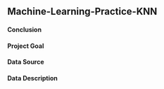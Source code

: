 ## Machine-Learning-Practice-KNN

#### Conclusion



#### Project Goal



#### Data Source

 
  
#### Data Description
